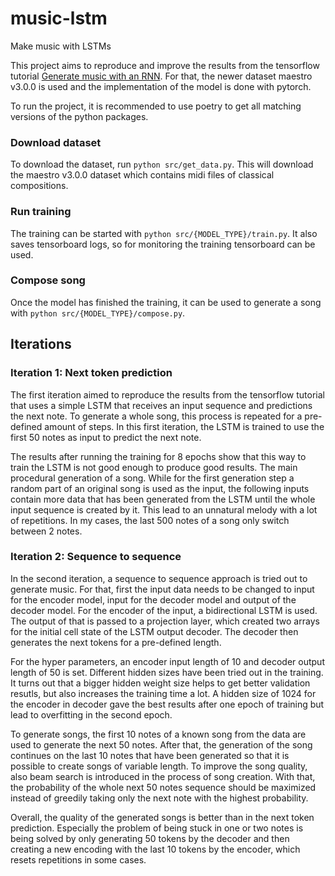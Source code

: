 # music-lstm
Make music with LSTMs

This project aims to reproduce and improve the results from the tensorflow tutorial [Generate music with an RNN](https://www.tensorflow.org/tutorials/audio/music_generation).
For that, the newer dataset maestro v3.0.0 is used and the implementation of the model is done with pytorch.

To run the project, it is recommended to use poetry to get all matching versions of the python packages.

### Download dataset
To download the dataset, run `python src/get_data.py`. This will download the maestro v3.0.0
dataset which contains midi files of classical compositions.

### Run training
The training can be started with `python src/{MODEL_TYPE}/train.py`. It also saves tensorboard logs, so for monitoring 
the training tensorboard can be used.

### Compose song
Once the model has finished the training, it can be used to generate a song with `python src/{MODEL_TYPE}/compose.py`.

## Iterations

### Iteration 1: Next token prediction
The first iteration aimed to reproduce the results from the tensorflow tutorial that uses a simple
LSTM that receives an input sequence and predictions the next note. To generate a whole song, this
process is repeated for a pre-defined amount of steps. In this first iteration, the LSTM is trained
to use the first 50 notes as input to predict the next note.

The results after running the training for 8 epochs show that this way to train the LSTM is not
good enough to produce good results. The main procedural generation of a song. While for the first
generation step a random part of an original song is used as the input, the following inputs contain
more data that has been generated from the LSTM until the whole input sequence is created by it.
This lead to an unnatural melody with a lot of repetitions. In my cases, the last 500 notes of a 
song only switch between 2 notes.

### Iteration 2: Sequence to sequence
In the second iteration, a sequence to sequence approach is tried out to generate music. For that,
first the input data needs to be changed to input for the encoder model, input for the decoder model
and output of the decoder model. For the encoder of the input, a bidirectional LSTM is used. The output
of that is passed to a projection layer, which created two arrays for the initial cell state of the
LSTM output decoder. The decoder then generates the next tokens for a pre-defined length.

For the hyper parameters, an encoder input length of 10 and decoder output length of 50 is set. Different
hidden sizes have been tried out in the training. It turns out that a bigger hidden weight size
helps to get better validation resutls, but also increases the training time a lot. A hidden size
of 1024 for the encoder in decoder gave the best results after one epoch of training but lead to
overfitting in the second epoch.

To generate songs, the first 10 notes of a known song from the data are used to generate the next 50
notes. After that, the generation of the song continues on the last 10 notes that have been generated so
that it is possible to create songs of variable length. To improve the song quality, also beam search
is introduced in the process of song creation. With that, the probability of the whole next 50 notes
sequence should be maximized instead of greedily taking only the next note with the highest probability.

Overall, the quality of the generated songs is better than in the next token prediction. Especially
the problem of being stuck in one or two notes is being solved by only generating 50 tokens by the
decoder and then creating a new encoding with the last 10 tokens by the encoder, which resets
repetitions in some cases.
